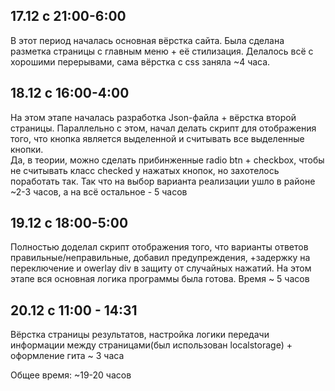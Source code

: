 ## 17.12 с 21:00-6:00
В этот период началась основная вёрстка сайта. Была сделана разметка страницы с главным меню + её стилизация. Делалось всё с хорошими перерывами, сама вёрстка с css заняла ~4 часа.
## 18.12 с 16:00-4:00
На этом этапе началась разработка Json-файла + вёрстка второй страницы. Параллельно с этом, начал делать скрипт для отображения того, что кнопка является выделенной и считывать все выделенные кнопки.<br>
Да, в теории, можно сделать прибинженные radio btn +  checkbox, чтобы не считывать класс checked у нажатых кнопок, но захотелось поработать так. Так что на выбор варианта реализации ушло в районе ~2-3 часов, а на всё остальное - 5 часов
## 19.12 с 18:00-5:00
Полностью доделал скрипт отображения того, что варианты ответов правильные/неправильные, добавил предупреждения, +задержку на переключение и owerlay div в защиту от случайных нажатий. На этом этапе вся основная логика программы была готова. Время ~ 5 часов
## 20.12 с 11:00 - 14:31
Вёрстка страницы результатов, настройка логики передачи информации между страницами(был использован localstorage) + оформление гита ~ 3 часа

Общее время: ~19-20 часов
